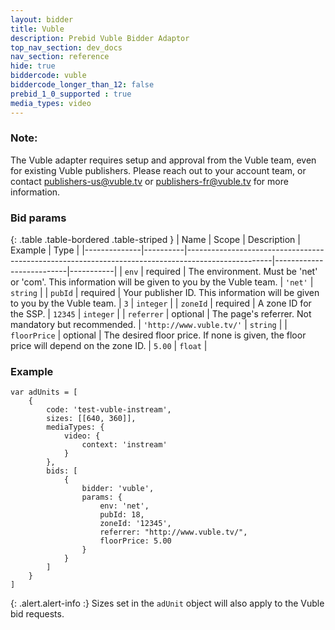 ```yaml
---
layout: bidder
title: Vuble
description: Prebid Vuble Bidder Adaptor
top_nav_section: dev_docs
nav_section: reference
hide: true
biddercode: vuble
biddercode_longer_than_12: false
prebid_1_0_supported : true
media_types: video
---
```


### Note:
The Vuble adapter requires setup and approval from the Vuble team, even for existing Vuble publishers. Please reach out to your account team, or contact publishers-us@vuble.tv or publishers-fr@vuble.tv for more information.

### Bid params

{: .table .table-bordered .table-striped }
| Name         | Scope    | Description                                                                                       | Example                  | Type      |
|--------------|----------|---------------------------------------------------------------------------------------------------|--------------------------|-----------|
| `env`        | required | The environment. Must be 'net' or 'com'. This information will be given to you by the Vuble team. | `'net'`                  | `string`  |
| `pubId`      | required | Your publisher ID. This information will be given to you by the Vuble team.                       | `3`                      | `integer` |
| `zoneId`     | required | A zone ID for the SSP.                                                                            | `12345`                  | `integer` |
| `referrer`   | optional | The page's referrer. Not mandatory but recommended.                                               | `'http://www.vuble.tv/'` | `string`  |
| `floorPrice` | optional | The desired floor price. If none is given, the floor price will depend on the zone ID.            | `5.00`                   | `float`   |

### Example

```
var adUnits = [
    {
        code: 'test-vuble-instream',
        sizes: [[640, 360]],
        mediaTypes: {
            video: {
                context: 'instream'
            }
        },
        bids: [
            {
                bidder: 'vuble',
                params: {
                    env: 'net',
                    pubId: 18,
                    zoneId: '12345',
                    referrer: "http://www.vuble.tv/",
                    floorPrice: 5.00
                }
            }
        ]
    }
]
```

{: .alert.alert-info :}
Sizes set in the `adUnit` object will also apply to the Vuble bid requests.
